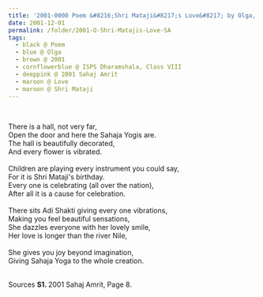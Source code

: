 ```yaml
---
title: '2001-0000 Poem &#8216;Shri Mataji&#8217;s Love&#8217; by Olga, ISPS Dharamshala, Class VIII from 2001 Sahaj Amrit, Page 8'
date: 2001-12-01
permalink: /folder/2001-O-Shri-Matajis-Love-SA
tags:
  - black @ Poem
  - blue @ Olga
  - brown @ 2001
  - cornflowerblue @ ISPS Dharamshala, Class VIII
  - deeppink @ 2001 Sahaj Amrit
  - maroon @ Love
  - maroon @ Shri Mataji
---
```


<br>

<p>
There is a hall, not very far,<br>
Open the door and here the Sahaja Yogis are.<br>
The hall is beautifully decorated,<br>
And every flower is vibrated.<br>
<br>
Children are playing every instrument you could say,<br>
For it is Shri Mataji's birthday.<br>
Every one is celebrating (all over the nation),<br>
After all it is a cause for celebration.<br>
<br>
There sits Adi Shakti giving every one vibrations,<br>
Making you feel beautiful sensations,<br>
She dazzles everyone with her lovely smile,<br>
Her love is longer than the river Nile,<br>
<br>
She gives you joy beyond imagination,<br>
Giving Sahaja Yoga to the whole creation.
</p>

<br>

<wave-list>
<list-title color="DarkSeaGreen" width="40">Sources</list-title>
  <list-item color="BlanchedAlmond"  width="280"><b>S1. </b> 2001 Sahaj Amrit, Page 8.</list-item>
</wave-list>